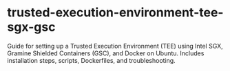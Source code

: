 # trusted-execution-environment-tee-sgx-gsc
Guide for setting up a Trusted Execution Environment (TEE) using Intel SGX, Gramine Shielded Containers (GSC), and Docker on Ubuntu. Includes installation steps, scripts, Dockerfiles, and troubleshooting.
